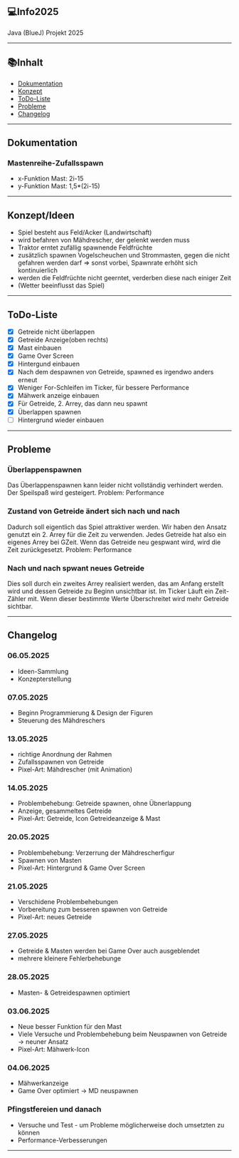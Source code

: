## 💻Info2025
Java (BlueJ) Projekt 2025

---

## 📚Inhalt
- [Dokumentation](#dokumentation)
- [Konzept](#konzept/ideen)
- [ToDo-Liste](#todo-liste)
- [Probleme](#probleme)
- [Changelog](#changelog)


---

## Dokumentation

### Mastenreihe-Zufallsspawn
- x-Funktion Mast: 2i-15
- y-Funktion Mast: 1,5*(2i-15)

---

## Konzept/Ideen

- Spiel besteht aus Feld/Acker (Landwirtschaft)
- wird befahren von Mähdrescher, der gelenkt werden muss
- Traktor erntet zufällig spawnende Feldfrüchte
- zusätzlich spawnen Vogelscheuchen und Strommasten, gegen die nicht gefahren werden darf => sonst vorbei, Spawnrate erhöht sich kontinuierlich
- werden die Feldfrüchte nicht geerntet, verderben diese nach einiger Zeit
- (Wetter beeinflusst das Spiel)

---

## ToDo-Liste

- [x] Getreide nicht überlappen   
- [x] Getreide Anzeige(oben rechts)
- [x] Mast einbauen
- [x] Game Over Screen
- [x] Hintergund einbauen
- [x] Nach dem despawnen von Getreide, spawned es irgendwo anders erneut
- [x] Weniger For-Schleifen im Ticker, für bessere Performance
- [x] Mähwerk anzeige einbauen
- [x] Für Getreide, 2. Arrey, das dann neu spawnt
- [x] Überlappen spawnen
- [ ] Hintergrund wieder einbauen

---

## Probleme

### Überlappenspawnen

Das Überlappenspawnen kann leider nicht vollständig verhindert werden. Der Speilspaß wird gesteigert.
Problem: Performance

### Zustand von Getreide ändert sich nach und nach

Dadurch soll eigentlich das Spiel attraktiver werden. Wir haben den Ansatz genutzt ein 2. Arrey für die Zeit zu verwenden. Jedes Getreide hat also ein eigenes Arrey bei GZeit. Wenn das Getreide neu gespwant wird, wird die Zeit zurückgesetzt.
Problem: Performance

### Nach und nach spwant neues Getreide

Dies soll durch ein zweites Arrey realisiert werden, das am Anfang erstellt wird und dessen Getreide zu Beginn unsichtbar ist. Im Ticker Läuft ein Zeit-Zähler mit. Wenn dieser bestimmte Werte Überschreitet wird mehr Getreide sichtbar.


---
## Changelog

### 06.05.2025
- Ideen-Sammlung
- Konzepterstellung

### 07.05.2025
- Beginn Programmierung & Design der Figuren
- Steuerung des Mähdreschers

### 13.05.2025
- richtige Anordnung der Rahmen
- Zufallsspawnen von Getreide
- Pixel-Art: Mähdrescher (mit Animation)

### 14.05.2025
- Problembehebung: Getreide spawnen, ohne Übnerlappung
- Anzeige, gesammeltes Getreide
- Pixel-Art: Getreide, Icon Getreideanzeige & Mast

### 20.05.2025
- Problembehebung: Verzerrung der Mähdrescherfigur
- Spawnen von Masten
- Pixel-Art: Hintergrund & Game Over Screen

### 21.05.2025
- Verschidene Problembehebungen
- Vorbereitung zum besseren spawnen von Getreide
- Pixel-Art: neues Getreide

### 27.05.2025
- Getreide & Masten werden bei Game Over auch ausgeblendet
- mehrere kleinere Fehlerbehebunge

### 28.05.2025
- Masten- & Getreidespawnen optimiert

### 03.06.2025
- Neue besser Funktion für den Mast
- Viele Versuche und Problembehebung beim Neuspawnen von Getreide -> neuner Ansatz
- Pixel-Art: Mähwerk-Icon

### 04.06.2025
- Mähwerkanzeige
- Game Over optimiert -> MD neuspawnen

### Pfingstfereien und danach
- Versuche und Test - um Probleme möglicherweise doch umsetzten zu können
- Performance-Verbesserungen

---

